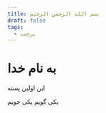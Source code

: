 ```yaml
---
title: بسم الله الرحمن الرحیم
draft: false
tags:
  - برچسب
---
```

# به نام خدا
این اولین پسته
	


یکی گویم یکی جویم 